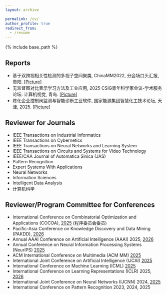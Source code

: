 ```yaml
---
layout: archive

permalink: /cv/
author_profile: true
redirect_from:
  - /resume
---
```


{% include base_path %}

## Reports
- 基于双跨视相关性检测的多视子空间聚类, ChinaMM2022, 分会场口头汇报, 贵阳. [[Picture]](http://JipengGuo95.github.io/files/ChinaMM2022Oral.jpg)
- 无监督图对比表示学习方法及工业应用, 2025 CSIG青年科学家会议-学术服务论坛: 计算机视觉, 青岛. [[Picture]](http://JipengGuo95.github.io/files/CSIG2025.jpg)
- 炼化企业控制阀监测与智能诊断工业软件, 国家能源集团智慧化工技术论坛, 天津, 2025. [[Picture]](http://JipengGuo95.github.io/files/guojianengyuan.jpg)

## Reviewer for Journals
- IEEE Transactions on Industrial Informatics
- IEEE Transactions on Cybernetics
- IEEE Transactions on Neural Networks and Learning System 
- IEEE Transactions on Circuits and Systems for Video Technology
- IEEE/CAA Journal of Automatica Sinica (JAS)
- Pattern Recognition
- Expert Systems With Applications
- Neural Networks
- Information Sciences
- Intelligent Data Analysis
- 计算机科学

## Reviewer/Program Committee for Conferences
- International Conference on Combinatorial Optimization and Applications (COCOA), [2025](http://www.cocoa2025.com/cocoa/index.html)  (程序委员会委员) 
- Pacific-Asia Conference on Knowledge Discovery and Data Mining (PAKDD), [2026](https://pakdd2026.org/)
- Annual AAAI Conference on Artificial Intelligence (AAAI) 2025, [2026](https://aaai.org/conference/aaai/aaai-26/)
- Annual Conference on Neural Information Processing Systems (NeurIPS) [2025](https://neurips.cc/)
- ACM International Conference on Multimedia (ACM MM) [2025](https://acmmm2025.org/)
- International Joint Conference on Artificial Intelligence (IJCAI) [2025](https://2025.ijcai.org/)
- International Conference on Machine Learning (ICML) [2025](https://icml.cc/)
- International Conference on Learning Representations (ICLR) 2025, [2026](https://iclr.cc/Conferences/2026)
- International Joint Conference on Neural Networks (IJCNN) 2024, [2025](https://2025.ijcnn.org/)
- International Conference on Pattern Recognition 2023, 2024, 2025
